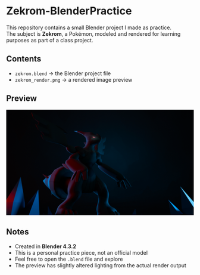 # Zekrom-BlenderPractice

This repository contains a small Blender project I made as practice.  
The subject is **Zekrom**, a Pokémon, modeled and rendered for learning purposes as part of a class project.

## Contents
- `zekrom.blend` → the Blender project file  
- `zekrom_render.png` → a rendered image preview  

## Preview
![Zekrom Render](RenderV5-Edit.png)

## Notes
- Created in **Blender 4.3.2**  
- This is a personal practice piece, not an official model  
- Feel free to open the `.blend` file and explore
- The preview has slightly altered lighting from the actual render output
